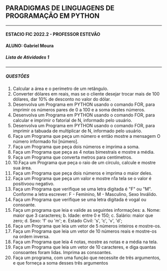## PARADIGMAS DE LINGUAGENS DE PROGRAMAÇÃO EM PYTHON
---
#### ESTACIO FIC 2022.2 - PROFESSOR ESTEVÃO 
#### ALUNO: Gabriel Moura   
##### Lista de Atividades 1
---
##### QUESTÕES
1. Calcular a área e o perímetro de um retângulo.
2. Converter dólares em reais, mas se o cliente desejar trocar mais de 100 dólares, dar 10% de desconto no valor do dólar.
3. Desenvolva um Programa em PYTHON usando o comando FOR, para imprimir os números pares de 0 a 100 e a soma destes números.
4. Desenvolva um Programa em PYTHON usando o comando FOR, para calcular e imprimir o fatorial de N, informado pelo usuário.
5. Desenvolva um Programa em PYTHON usando o comando FOR, para imprimir a tabuada de multiplicar de N, informado pelo usuário.
6. Faça um Programa que peça um número e então mostre a mensagem O número informado foi [número].
7. Faça um Programa que peça dois números e imprima a soma.
8. Faça um Programa que peça as 4 notas bimestrais e mostre a média.
9. Faça um Programa que converta metros para centímetros. 
10. 10.Faça um Programa que peça o raio de um círculo, calcule e mostre sua área.
11. Faça um Programa que peça dois números e imprima o maior deles.
12. Faça um Programa que peça um valor e mostre n1a tela se o valor é positivoou negativo.
13. Faça um Programa que verifique se uma letra digitada é "F" ou "M". Conforme a letra escrever: F - Feminino, M - Masculino, Sexo Inválido.
14. Faça um Programa que verifique se uma letra digitada é vogal ou consoante.
15. Faça um programa que leia e valide as seguintes informações:
    a. Nome: maior que 3 caracteres;
    b. Idade: entre 0 e 150;
    c. Salário: maior que zero;
    d. Sexo: 'f' ou 'm';
    e. Estado Civil: 's', 'c', 'v', 'd';
16. Faça um Programa que leia um vetor de 5 números inteiros e mostre-os.
17. Faça um Programa que leia um vetor de 10 números reais e mostre-os na ordem inversa.
18. Faça um Programa que leia 4 notas, mostre as notas e a média na tela.
19. Faça um Programa que leia um vetor de 10 caracteres, e diga quantas consoantes foram lidas. Imprima as consoantes.
20. Faça um programa, com uma função que necessite de três argumentos, e que forneça a soma desses três argumentos

